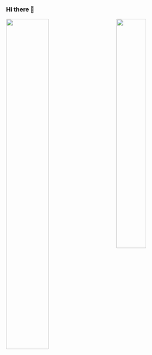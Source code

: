 ### Hi there 👋

<!--
**CircuitMurderer/CircuitMurderer** is a ✨ _special_ ✨ repository because its `README.md` (this file) appears on your GitHub profile.

Here are some ideas to get you started:

- 🔭 I’m currently working on ...
- 🌱 I’m currently learning ...
- 👯 I’m looking to collaborate on ...
- 🤔 I’m looking for help with ...
- 💬 Ask me about ...
- 📫 How to reach me: ...
- 😄 Pronouns: ...
- ⚡ Fun fact: ...
-->

<img align="left" style="width: 48%" src="https://github-readme-stats.vercel.app/api?username=CircuitMurderer" />
<img align="right" style="width: 40%" src="https://github-readme-stats.vercel.app/api/top-langs/?username=CircuitMurderer&layout=compact" />
